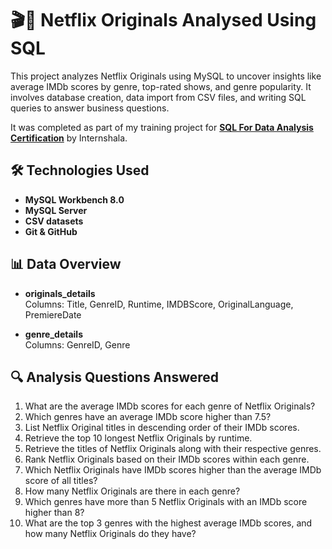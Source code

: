 # 🎬🍿 Netflix Originals Analysed Using SQL

This project analyzes Netflix Originals using MySQL to uncover insights like average IMDb scores by genre, top-rated shows, and genre popularity. It involves database creation, data import from CSV files, and writing SQL queries to answer business questions. 

It was completed as part of my training project for [**SQL For Data Analysis Certification**]() by Internshala.


## 🛠 Technologies Used

- **MySQL Workbench 8.0**
- **MySQL Server**
- **CSV datasets**
- **Git & GitHub**


## 📊 Data Overview

- **originals_details**  
  Columns: Title, GenreID, Runtime, IMDBScore, OriginalLanguage, PremiereDate

- **genre_details**  
  Columns: GenreID, Genre


## 🔍 Analysis Questions Answered

1. What are the average IMDb scores for each genre of Netflix Originals?
2. Which genres have an average IMDb score higher than 7.5?
3. List Netflix Original titles in descending order of their IMDb scores.
4. Retrieve the top 10 longest Netflix Originals by runtime.
5. Retrieve the titles of Netflix Originals along with their respective genres.
6. Rank Netflix Originals based on their IMDb scores within each genre.
7. Which Netflix Originals have IMDb scores higher than the average IMDb score of all titles?
8. How many Netflix Originals are there in each genre?
9. Which genres have more than 5 Netflix Originals with an IMDb score higher than 8?
10. What are the top 3 genres with the highest average IMDb scores, and how many Netflix Originals do they have?
